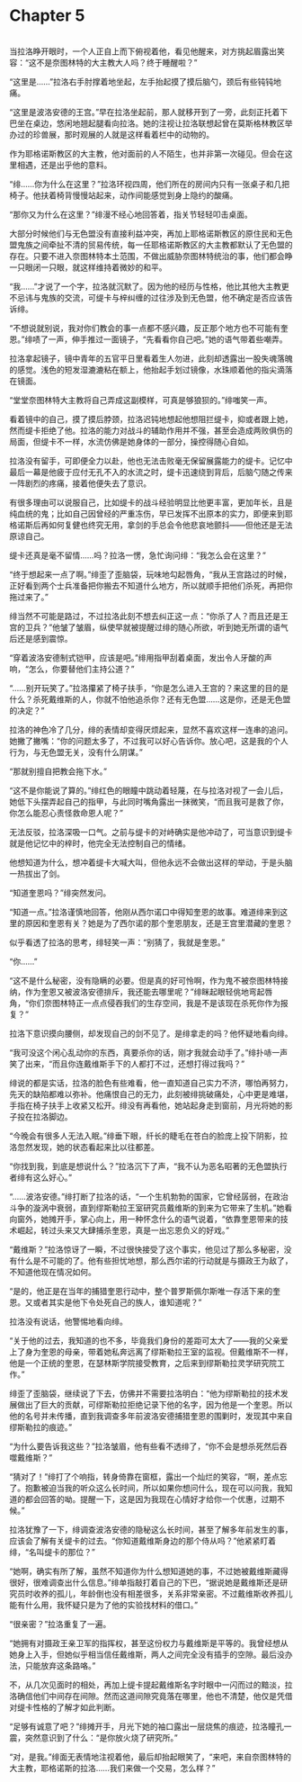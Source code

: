 # Chapter 5

<br>
当拉洛睁开眼时，一个人正自上而下俯视着他，看见他醒来，对方挑起眉露出笑容：“这不是奈图林特的大主教大人吗？终于睡醒啦？”

“这里是……”拉洛右手肘撑着地坐起，左手抬起摸了摸后脑勺，颈后有些钝钝地痛。

“这里是波洛安德的王宫。”早在拉洛坐起前，那人就移开到了一旁，此刻正托着下巴坐在桌边，悠闲地翘起腿看向拉洛。她的注视让拉洛联想起曾在莫斯格林教区举办过的珍兽展，那时观展的人就是这样看着栏中的动物的。

作为耶格诺斯教区的大主教，他对面前的人不陌生，也并非第一次碰见。但会在这里相遇，还是出乎他的意料。

“绯……你为什么在这里？”拉洛环视四周，他们所在的房间内只有一张桌子和几把椅子。他扶着椅背慢慢站起来，动作间能感觉到身上隐约的酸痛。

“那你又为什么在这里？”绯漫不经心地回答着，指关节轻轻叩击桌面。

大部分时候他们与无色盟没有直接利益冲突，再加上耶格诺斯教区的原住民和无色盟鬼族之间牵扯不清的贸易传统，每一任耶格诺斯教区的大主教都默认了无色盟的存在。只要不进入奈图林特本土范围，不做出威胁奈图林特统治的事，他们都会睁一只眼闭一只眼，就这样维持着微妙的和平。

“我……”才说了一个字，拉洛就沉默了。因为他的经历与性格，他比其他大主教更不忌讳与鬼族的交流，可缇卡与梓纠缠的过往涉及到无色盟，他不确定是否应该告诉绯。

“不想说就别说，我对你们教会的事一点都不感兴趣，反正那个地方也不可能有奎恩。”绯啧了一声，伸手推过一面镜子，“先看看你自己吧。”她的语气带着些嘲弄。

拉洛拿起镜子，镜中青年的五官平日里看着生人勿进，此刻却透露出一股失魂落魄的感觉。浅色的短发湿漉漉粘在额上，他抬起手划过镜像，水珠顺着他的指尖滴落在镜面。

“堂堂奈图林特大主教将自己弄成这副模样，可真是够狼狈的。”绯嗤笑一声。

看着镜中的自己，摸了摸后脖颈，拉洛迟钝地想起他想阻拦缇卡，抑或者跟上她，然而缇卡拒绝了他。拉洛的能力对战斗的辅助作用并不强，甚至会造成两败俱伤的局面，但缇卡不一样，水流仿佛是她身体的一部分，操控得随心自如。

拉洛没有留手，可即便全力以赴，他也无法击败毫无保留展露能力的缇卡。记忆中最后一幕是他疲于应付无孔不入的水流之时，缇卡迅速绕到背后，后脑勺随之传来一阵剧烈的疼痛，接着他便失去了意识。

有很多理由可以说服自己，比如缇卡的战斗经验明显比他更丰富，更加年长，且是纯血统的鬼；比如自己因曾经的严重冻伤，早已发挥不出原本的实力，即便来到耶格诺斯后再如何复健也终究无用，拿剑的手总会令他悲哀地颤抖——但他还是无法原谅自己。

缇卡还真是毫不留情……吗？拉洛一愣，急忙询问绯：“我怎么会在这里？”

“终于想起来一点了啊。”绯歪了歪脑袋，玩味地勾起唇角，“我从王宫路过的时候，正好看到两个士兵准备把你搬去不知道什么地方，所以就顺手把他们杀死，再把你拖过来了。”

绯当然不可能是路过，不过拉洛此刻不想去纠正这一点：“你杀了人？而且还是王宫的卫兵？”他皱了皱眉，纵使早就被提醒过绯的随心所欲，听到她无所谓的语气后还是感到震惊。

“穿着波洛安德制式铠甲，应该是吧。”绯用指甲刮着桌面，发出令人牙酸的声响，“怎么，你要替他们主持公道？”

“……别开玩笑了。”拉洛攥紧了椅子扶手，“你是怎么进入王宫的？来这里的目的是什么？杀死戴维斯的人，你就不怕他追杀你？还有无色盟……这是你，还是无色盟的决定？”

拉洛的神色冷了几分，绯的表情却变得厌烦起来，显然不喜欢这样一连串的追问。她撇了撇嘴：“你的问题太多了，不过我可以好心告诉你。放心吧，这是我的个人行为，与无色盟无关，没有什么阴谋。”

“那就别擅自把教会拖下水。”

“这不是你能说了算的。”绯红色的眼瞳中跳动着轻蔑，在与拉洛对视了一会儿后，她低下头摆弄起自己的指甲，与此同时嘴角露出一抹微笑，“而且我可是救了你，你怎么能忍心责怪救命恩人呢？”

无法反驳，拉洛深吸一口气。之前与缇卡的对峙确实是他冲动了，可当意识到缇卡就是他记忆中的梓时，他完全无法控制自己的情绪。

他想知道为什么，想冲着缇卡大喊大叫，但他永远不会做出这样的举动，于是头脑一热拔出了剑。

“知道奎恩吗？”绯突然发问。

“知道一点。”拉洛谨慎地回答，他刚从西尔诺口中得知奎恩的故事。难道绯来到这里的原因和奎恩有关？她是为了西尔诺的那个奎恩朋友，还是王宫里潜藏的奎恩？

似乎看透了拉洛的思考，绯轻笑一声：“别猜了，我就是奎恩。”

“你……”

“这不是什么秘密，没有隐瞒的必要。但是真的好可怜啊，作为鬼不被奈图林特接纳，作为奎恩又被波洛安德排斥，我还能去哪里呢？”绯眯起眼轻佻地弯起唇角，“你们奈图林特正一点点侵吞我们的生存空间，我是不是该现在杀死你作为报复？”

拉洛下意识摸向腰侧，却发现自己的剑不见了。是绯拿走的吗？他怀疑地看向绯。

“我可没这个闲心乱动你的东西，真要杀你的话，刚才我就会动手了。”绯扑哧一声笑了出来，“而且你连戴维斯手下的人都打不过，还想打得过我吗？”

绯说的都是实话，拉洛的脸色有些难看，他一直知道自己实力不济，哪怕再努力，先天的缺陷都难以弥补。他痛恨自己的无力，此刻被绯挑破痛处，心中更是难堪，手指在椅子扶手上收紧又松开。绯没有再看他，她站起身走到窗前，月光将她的影子投在拉洛脚边。

“今晚会有很多人无法入眠。”绯垂下眼，纤长的睫毛在苍白的脸庞上投下阴影，拉洛忽然发现，她的状态看起来比以往都差。

“你找到我，到底是想说什么？”拉洛沉下了声，“我不认为恶名昭著的无色盟执行者绯有这么好心。”

“……波洛安德。”绯打断了拉洛的话，“一个生机勃勃的国家，它曾经孱弱，在政治斗争的漩涡中衰弱，直到缪斯勒拉王室研究员戴维斯的到来为它带来了生机。”她看向窗外，她摊开手，掌心向上，用一种怀念什么的语气说着，“依靠奎恩带来的技术崛起，转过头来又大肆捕杀奎恩，真是一出忘恩负义的好戏。”

“戴维斯？”拉洛惊讶了一瞬，不过很快接受了这个事实，他见过了那么多秘密，没有什么是不可能的了。他有些担忧地想，那么西尔诺的行动就是与摄政王为敌了，不知道他现在情况如何。

“是的，他正是在当年的捕猎奎恩行动中，整个普罗斯佩尔斯唯一存活下来的奎恩。又或者其实是他下令处死自己的族人，谁知道呢？”

拉洛没有说话，他警惕地看向绯。

“关于他的过去，我知道的也不多，毕竟我们身份的差距可太大了——我的父亲爱上了身为奎恩的母亲，带着她私奔远离了缪斯勒拉王室的监视。但戴维斯不一样，他是一个正统的奎恩，在瑟林斯学院接受教育，之后来到缪斯勒拉灵学研究院工作。”

绯歪了歪脑袋，继续说了下去，仿佛并不需要拉洛明白：“他为缪斯勒拉的技术发展做出了巨大的贡献，可缪斯勒拉拒绝记录下他的名字，因为他是一个奎恩。所以他的名号并未传播，直到我调查多年前波洛安德捕猎奎恩的围剿时，发现其中来自缪斯勒拉的痕迹。”

“为什么要告诉我这些？”拉洛皱眉，他有些看不透绯了，“你不会是想杀死然后吞噬戴维斯？”

“猜对了！”绯打了个响指，转身倚靠在窗框，露出一个灿烂的笑容，“啊，差点忘了。抱歉被迫当我的听众这么长时间，所以如果你想问什么，现在可以问我，我知道的都会回答的呦。提醒一下，这是因为我现在心情好才给你一个优惠，过期不候。”

拉洛犹豫了一下，绯调查波洛安德的隐秘这么长时间，甚至了解多年前发生的事，应该会了解有关缇卡的过去。“你知道戴维斯身边的那个侍从吗？”他紧紧盯着绯，“名叫缇卡的那位？”

“她啊，确实有所了解，虽然不知道你为什么想知道她的事，不过她被戴维斯藏得很好，很难调查出什么信息。”绯单指敲打着自己的下巴，“据说她是戴维斯还是研究员时收养的孤儿，年龄倒也没有相差很多，关系非常亲密。不过戴维斯收养孤儿能有什么用，我怀疑只是为了他的实验找材料的借口。”

“很亲密？”拉洛重复了一遍。

“她拥有对摄政王亲卫军的指挥权，甚至这份权力与戴维斯是平等的。我曾经想从她身上入手，但她似乎相当信任戴维斯，两人之间完全没有插手的空隙。最后没办法，只能放弃这条路咯。”

不，从几次见面时的相处，再加上缇卡提起戴维斯名字时眼中一闪而过的黯淡，拉洛确信他们中间存在间隙。然而这道间隙究竟落在哪里，他也不清楚，他仅是凭借对缇卡性格的了解才如此判断。

“足够有诚意了吧？”绯摊开手，月光下她的袖口露出一层烧焦的痕迹，拉洛瞳孔一震，突然意识到了什么：“是你放火烧了研究所。”

“对，是我。”绯面无表情地注视着他，最后却抬起眼笑了，“来吧，来自奈图林特的大主教，耶格诺斯的拉洛……我们来做一个交易，怎么样？”
